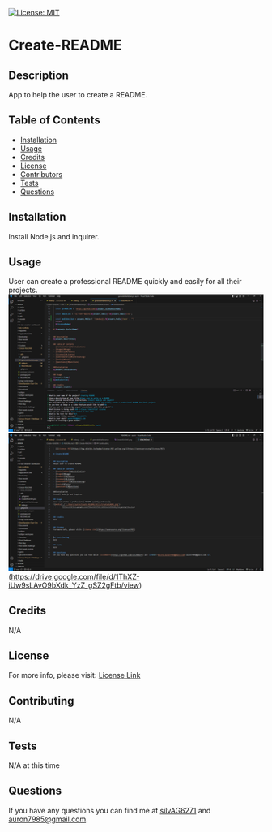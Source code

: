 
  [![License: MIT](https://img.shields.io/badge/License-MIT-yellow.svg)](https://opensource.org/licenses/MIT)

# Create-README


## Description
App to help the user to create a README.

## Table of Contents
- [Installation](#Installation)
- [Usage](#Usage)
- [Credits](#Credits)
- [License](#License)
- [Contributors](#Contributing)
- [Tests](#Tests)
- [Questions](#Questions)

## Installation
Install Node.js and inquirer.
  
## Usage 
User can create a professional README quickly and easily for all their projects.
![image of VS code terminal](utils/CreateREADME.png)
![image of VS code terminal](utils/CreateREADME2.png)
(https://drive.google.com/file/d/1ThXZ-iUw9sLAvO9bXdk_YzZ_gSZ2gFtb/view)

## Credits
N/A

## License 
For more info, please visit: [License Link](https://opensource.org/licenses/MIT)

## Contributing
N/A

## Tests 
N/A at this time

## Questions 
If you have any questions you can find me at [silvAG6271](https://github.com/silvAG6271) and <a href="mailto:auron7985@gmail.com">auron7985@gmail.com</a>.
